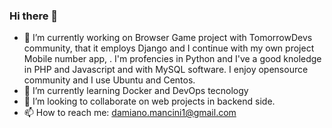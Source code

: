 ### Hi there 👋

- 🔭 I’m currently working on Browser Game project with TomorrowDevs community, that it employs Django and I continue with my own project Mobile number app, . I'm profencies in Python and I've a good knoledge in PHP and Javascript and with MySQL software. I enjoy opensource community and I use Ubuntu and Centos. 
- 🌱 I’m currently learning Docker and DevOps tecnology
- 👯 I’m looking to collaborate on web projects in backend side.
- 📫 How to reach me: damiano.mancini1@gmail.com


